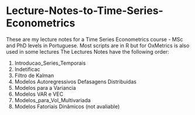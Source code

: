 # Lecture-Notes-to-Time-Series-Econometrics
These are my lecture notes for a Time Series Econometrics course - MSc and PhD levels in Portuguese. 
Most scripts are in R but for OxMetrics is also used in some lectures
The Lectures Notes have the following order:
1. Introducao_Series_Temporais
2. Indetificac
3. Filtro de Kalman
4. Modelos Autoregressivos Defasagens Distribuidas
5. Modelos para a Variancia
6. Modelos VAR e VEC
7. Modelos_para_Vol_Multivariada
8. Modelos Fatoriais Dinâmicos (not avaliable)
